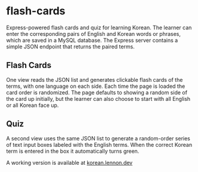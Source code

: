 # flash-cards
Express-powered flash cards and quiz for learning Korean. The learner can enter the corresponding pairs of English and Korean words or phrases, which are saved in a MySQL database. The Express server contains a simple JSON endpoint that returns the paired terms.
## Flash Cards
One view reads the JSON list and generates clickable flash cards of the terms, with one language on each side. Each time the page is loaded the card order is randomized. The page defaults to showing a random side of the card up initially, but the learner can also choose to start with all English or all Korean face up.
## Quiz
A second view uses the same JSON list to generate a random-order series of text input boxes labeled with the English terms. When the correct Korean term is entered in the box it automatically turns green.

A working version is available at [korean.lennon.dev](https://korean.lennon.dev/cards.html)
